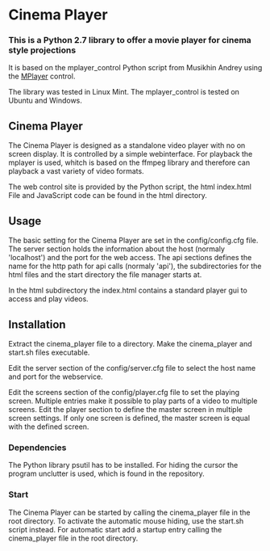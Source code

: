 Cinema Player
==================

### This is a Python 2.7 library to offer a movie player for cinema style projections

It is based on the mplayer_control Python script from
Musikhin Andrey <melomansegfault __at__ gmail.com> 
using the [MPlayer](http://www.mplayerhq.hu/) control.

The library was tested in Linux Mint. The mplayer_control is tested on Ubuntu and Windows.

## Cinema Player

The Cinema Player is designed as a standalone video player with no on screen display.
It is controlled by a simple webinterface. For playback the mplayer is used, whitch is
based on the ffmpeg library and therefore can playback a vast variety of video formats.

The web control site is provided by the Python script, the html index.html File and JavaScript code
can be found in the html directory.

## Usage

The basic setting for the Cinema Player are set in the config/config.cfg file. The server section holds the information about the host (normaly 'localhost') and the port for the web access. The api sections defines the name for the http path for api calls (normaly 'api'), the subdirectories for the html files and the start directory the file manager starts at.

In the html subdirectory the index.html contains a standard player gui to access and play videos.

## Installation

Extract the cinema_player file to a directory. Make the cinema_player and start.sh files executable.

Edit the server section of the config/server.cfg file to select the host name and port for the webservice.

Edit the screens section of the config/player.cfg file to set the playing screen. Multiple entries make it possible to play parts of a video to multiple screens.
Edit the player section to define the master screen in multiple screen settings. If only one screen is defined, the master screen is equal with the defined screen.

### Dependencies

The Python library psutil has to be installed.
For hiding the cursor the program unclutter is used, which is found in the repository.

### Start

The Cinema Player can be started by calling the cinema_player file in the root directory. To activate the automatic mouse hiding, use the start.sh script instead. For automatic start add a startup entry calling the cinema_player file in the root directory.

